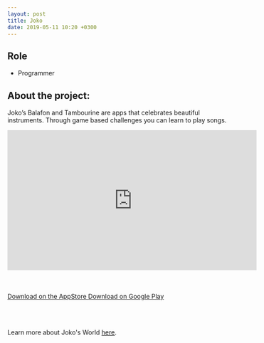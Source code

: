 ```yaml
---
layout: post
title: Joko
date: 2019-05-11 10:20 +0300
---
```


## Role
- Programmer

## About the project:
Joko’s Balafon and Tambourine are apps that celebrates beautiful instruments.
Through game based challenges you can learn to play songs.

<!-- Youtube trailer link -->
<div class="text-center">
<iframe width="560" height="315" src="https://www.youtube.com/embed/2EepY2ueBvU" title="YouTube video player" frameborder="0" allow="accelerometer; autoplay; clipboard-write; encrypted-media; gyroscope; picture-in-picture; web-share" allowfullscreen></iframe>
</div>

<!-- Space -->
<div style="height: 50px"></div>

<!-- Download buttons from google play and AppStore without badge -->
<div class="text-center">
<a href="https://apps.apple.com/us/developer/cultural-infusion-int-pty-ltd/id1128067034" class="btn btn-outline-secondary" role="button">
  <i class="fab fa-apple"></i> Download on the AppStore
</a>
<a href="https://play.google.com/store/apps/developer?id=Cultural+Infusion+%28INT%29+pty+Ltd" class="btn btn-outline-secondary" role="button">
  <i class="fab fa-google-play"></i> Download on Google Play
</a>
</div>

<div style="height: 50px"></div>

<!-- Learn more about Joko's World -->
Learn more about Joko's World [here](https://learn.culturalinfusion.org.au/jokos-world/).
